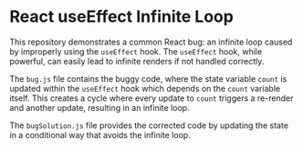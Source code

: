 # React useEffect Infinite Loop
This repository demonstrates a common React bug: an infinite loop caused by improperly using the `useEffect` hook.  The `useEffect` hook, while powerful, can easily lead to infinite renders if not handled correctly.

The `bug.js` file contains the buggy code, where the state variable `count` is updated within the `useEffect` hook which depends on the `count` variable itself.  This creates a cycle where every update to `count` triggers a re-render and another update, resulting in an infinite loop. 

The `bugSolution.js` file provides the corrected code by updating the state in a conditional way that avoids the infinite loop. 